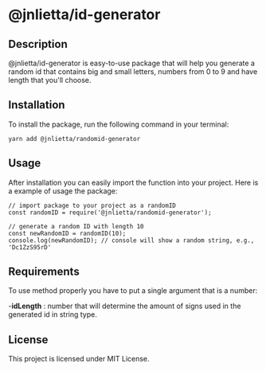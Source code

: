 # @jnlietta/id-generator

## Description
@jnlietta/id-generator is easy-to-use package that will help you generate a random id that contains big and small letters, numbers from 0 to 9 and have length that you'll choose.

## Installation
To install the package, run the following command in your terminal:

```
yarn add @jnlietta/randomid-generator
```

## Usage
After installation you can easily import the function into your project. Here is a example of usage the package: 

```
// import package to your project as a randomID
const randomID = require('@jnlietta/randomid-generator');

// generate a random ID with length 10
const newRandomID = randomID(10);
console.log(newRandomID); // console will show a random string, e.g., 'Dc1ZzS95rD'
```

## Requirements
To use method properly you have to put a single argument that is a number:

-**idLength** : number that will determine the amount of signs used in the generated id in string type.

## License
This project is licensed under MIT License.